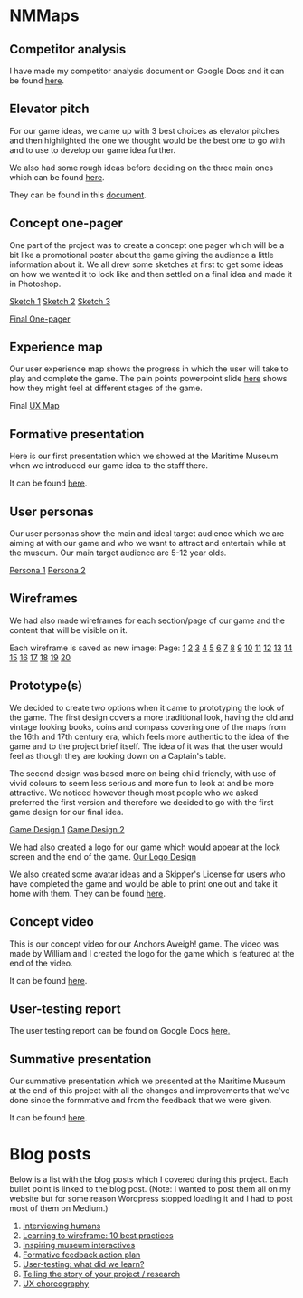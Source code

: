# NMMaps #

## Competitor analysis ##
I have made my competitor analysis document on Google Docs and it can be found [here](https://docs.google.com/document/d/11ktHaI45b-rEpAqZOYoh-5fdIHbWkoY8uDO-B8tXvsU/edit?usp=sharing).

## Elevator pitch ##
For our game ideas, we came up with 3 best choices as elevator pitches and then highlighted the one we thought would be the best one to go with and to use to develop our game idea further.

We also had some rough ideas before deciding on the three main ones which can be found [here](https://drive.google.com/open?id=18BKBICrICzdb-ogt4vZZV-rwD9fk2MBH_tlLvlZsy38).

They can be found in this [document](https://drive.google.com/open?id=1KYTApEcA3njJ0yOafi9Ajcd4KI1xcnQ8Alja30cyiBg).

## Concept one-pager ##
One part of the project was to create a concept one pager which will be a bit like a promotional poster about the game giving the  audience a little information about it. We all drew some sketches at first to get some ideas on how we wanted it to look like and then settled on a final idea and made it in Photoshop.

[Sketch 1](https://drive.google.com/open?id=0B4fyUw-xogHueUYxUWpWWTgySDg) [Sketch 2](https://drive.google.com/open?id=0B4fyUw-xogHuUEpnQ1JMWVVFS2s) [Sketch 3](https://drive.google.com/open?id=0B4fyUw-xogHuT2h5ZTZhOVlJSjQ)

[Final One-pager](https://drive.google.com/open?id=0B7EQ0WWNAA-QVUlHMEkwMGRwNEE)

## Experience map ##
Our user experience map shows the progress in which the user will take to play and complete the game. The pain points powerpoint slide [here](https://drive.google.com/open?id=1MzNHs3aRJRbQ4O6a5AT4LoSvkdnpDdDPIVSDRbt1mvI) shows how they might feel at different stages of the game.

Final [UX Map](https://drive.google.com/open?id=0B4MyhvimzX_fU0Z4R1U2OEFmRWc)

## Formative presentation ##
Here is our first presentation which we showed at the Maritime Museum when we introduced our game idea to the staff there.

It can be found [here](https://drive.google.com/open?id=1np76-3KjuxNWhA0njXpu_jLg4XaBgRQ4X1zXR7WXdB4).

## User personas ##
Our user personas show the main and ideal target audience which we are aiming at with our game and who we want to attract and entertain while at the museum. Our main target audience are 5-12 year olds.

[Persona 1](https://drive.google.com/open?id=0B7EQ0WWNAA-QVVRfLVg1R3ZrbU0) [Persona 2](https://drive.google.com/open?id=0B7EQ0WWNAA-QcnJoZEd5QVVDSW8)

## Wireframes ##
We had also made wireframes for each section/page of our game and the content that will be visible on it.

Each wireframe is saved as new image: Page: [1](https://drive.google.com/open?id=0B7EQ0WWNAA-Qb0x6bXo0MlRYcEk) [2](https://drive.google.com/open?id=0B7EQ0WWNAA-QbHRhbUVqbHZJcWM) [3](https://drive.google.com/open?id=0B7EQ0WWNAA-QU0UzSzRHU3FCbE0) [4](https://drive.google.com/open?id=0B7EQ0WWNAA-QQm5zLWRuS0tPUTg) [5](https://drive.google.com/open?id=0B7EQ0WWNAA-QbnpSeTBTaUNSaGc) [6](https://drive.google.com/open?id=0B7EQ0WWNAA-QMGdZM3lBekVTYzA) [7](https://drive.google.com/open?id=0B7EQ0WWNAA-QbmFCVkkydEtTRDA) [8](https://drive.google.com/open?id=0B7EQ0WWNAA-Qcko1VDV2eGUzczA) [9](https://drive.google.com/open?id=0B7EQ0WWNAA-QVnE1d3RiZW55VFU) [10](https://drive.google.com/open?id=0B7EQ0WWNAA-QUGgtbi1kdDFrZ2s) [11](https://drive.google.com/open?id=0B7EQ0WWNAA-QTmlkdFhaMGJxTVk) [12](https://drive.google.com/open?id=0B7EQ0WWNAA-QWmhHeDJLV3FBaW8) [13](https://drive.google.com/open?id=0B7EQ0WWNAA-QQU9ZSXFlNzdja28) [14](https://drive.google.com/open?id=0B7EQ0WWNAA-QR3ZSYjYzbFg4Ylk) [15](https://drive.google.com/open?id=0B7EQ0WWNAA-QcDIwVENYVW1JajA) [16](https://drive.google.com/open?id=0B7EQ0WWNAA-QdEJpVzk3ZjBWNWM) [17](https://drive.google.com/open?id=0B7EQ0WWNAA-QT3pKV3Atblg3YmM) [18](https://drive.google.com/open?id=0B7EQ0WWNAA-QRkwtLVdzSlhhVkE) [19](https://drive.google.com/open?id=0B7EQ0WWNAA-QT1VyQWhieGlLRjg) [20](https://drive.google.com/open?id=0B7EQ0WWNAA-QdlNQZlU2NnNnajA)

## Prototype(s) ##
We decided to create two options when it came to prototyping the look of the game. The first design covers a more traditional look, having the old and vintage looking books, coins and compass covering one of the maps from the 16th and 17th century era, which feels more authentic to the idea of the game and to the project brief itself. The idea of it was that the user would feel as though they are looking down on a Captain's table.

The second design was based more on being child friendly, with use of vivid colours to seem less serious and more fun to look at and be more attractive. We noticed however though most people who we asked preferred the first version and therefore we decided to go with the first game design for our final idea.

[Game Design 1](https://drive.google.com/open?id=0B4MyhvimzX_fZ01jeGxhblgyWWM)
[Game Design 2](https://drive.google.com/open?id=0B4fyUw-xogHubzI3bWlGRVlqaXc)

We had also created a logo for our game which would appear at the lock screen and the end of the game.
[Our Logo Design](https://drive.google.com/open?id=0B4fyUw-xogHucnRDbEIwUWIxdjA)

We also created some avatar ideas and a Skipper's License for users who have completed the game and would be able to print one out and take it home with them. They can be found [here](https://drive.google.com/open?id=1nlIHvtBIUFg9Np9lxiDwiML4-Orswd5y3_iVW5-KvuE).

## Concept video ##
This is our concept video for our Anchors Aweigh! game. The video was made by William and I created the logo for the game which is featured at the end of the video.

It can be found [here](https://drive.google.com/file/d/0B7EQ0WWNAA-QeWJqNVNmcFl5Yjg/view?usp=sharing).

## User-testing report ##
The user testing report can be found on Google Docs [here.](https://drive.google.com/open?id=1IGia4AUIc0d0VoSUcgDLFGv6OU4FEw5j5W80D5A62Uw)

## Summative presentation ##
Our summative presentation which we presented at the Maritime Museum at the end of this project with all the changes and improvements that we've done since the formmative and from the feedback that we were given.

It can be found [here](https://drive.google.com/open?id=1QliA3K57pepDR98-FV5OjiKoKLgPllvL3AYm7cSG0Ys).

# Blog posts #
Below is a list with the blog posts which I covered during this project. Each bullet point is linked to the blog post. (Note: I wanted to post them all on my website but for some reason Wordpress stopped loading it and I had to post most of them on Medium.)

1. [Interviewing humans](https://akvilepetra.wordpress.com/2017/01/17/interviewing-humans/)
2. [Learning to wireframe: 10 best practices](https://medium.com/@aihara.chan/learning-to-wireframe-10-best-practice-e4b416c687dc#.oc7txp48u)
3. [Inspiring museum interactives](https://medium.com/@aihara.chan/inspiring-museum-interactives-28c6c810b999#.i5z1unj4y)
4. [Formative feedback action plan](https://medium.com/@aihara.chan/formative-feedback-action-plan-7a8f1891e711#.t4bd828w2)
5. [User-testing: what did we learn?](https://medium.com/@aihara.chan/user-testing-what-did-we-learn-a7cf96dd33d9#.f2r9xkabk)
6. [Telling the story of your project / research](https://medium.com/@aihara.chan/telling-the-story-of-your-project-research-65b4c5cb54c7#.97pcd08j2)
7. [UX choreography](https://medium.com/@aihara.chan/ux-choreography-28e4d2110a57#.uqs2stg9u)
